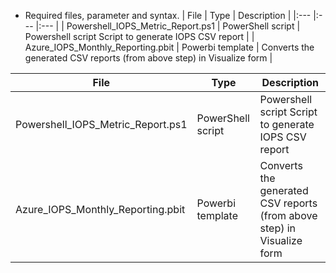 * Required files, parameter and syntax.
| File                              | Type               | Description                                                            | 
|:---                               |:---                |:---                                                                    |
| Powershell_IOPS_Metric_Report.ps1 | PowerShell script  | Powershell script Script to generate IOPS CSV report                   |
| Azure_IOPS_Monthly_Reporting.pbit | Powerbi template   | Converts the generated CSV reports (from above step) in Visualize form |

| File  | Type | Description  |
| --------  | ------------------- | --------------------- |
| Powershell_IOPS_Metric_Report.ps1 | PowerShell script  | Powershell script Script to generate IOPS CSV report                   |
| Azure_IOPS_Monthly_Reporting.pbit | Powerbi template   | Converts the generated CSV reports (from above step) in Visualize form |
